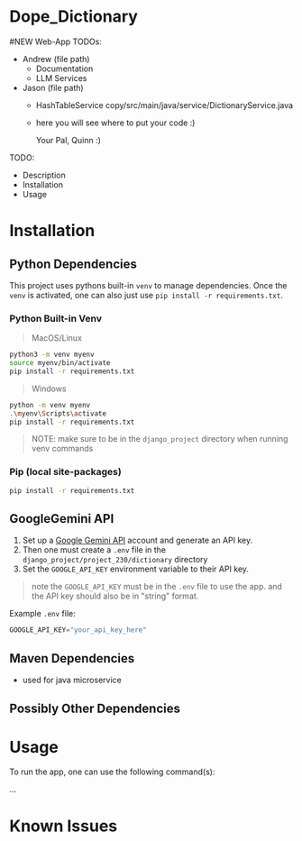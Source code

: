 # Dope_Dictionary

#NEW
Web-App TODOs:
- Andrew (file path)
  - Documentation
  - LLM Services
- Jason (file path)
  - HashTableService copy/src/main/java/service/DictionaryService.java
  - here you will see where to put your code :)
 
    Your Pal,
      Quinn :)


TODO:
- Description
- Installation
- Usage

# Installation
## Python Dependencies
This project uses pythons built-in `venv` to manage dependencies. Once the `venv` is activated, one can also just use `pip install -r requirements.txt`. 



### Python Built-in Venv
> MacOS/Linux
```bash
python3 -m venv myenv
source myenv/bin/activate
pip install -r requirements.txt
```
> Windows
```bash
python -m venv myenv
.\myenv\Scripts\activate
pip install -r requirements.txt
```

> NOTE: make sure to be in the `django_project` directory when running venv commands

### Pip (local site-packages)
```bash
pip install -r requirements.txt
```

## GoogleGemini API
1. Set up a [Google Gemini API](https://ai.google.dev/gemini-api/docs/api-key) account and generate an API key. 
2. Then one must create a `.env` file in the `django_project/project_230/dictionary` directory 
3. Set the `GOOGLE_API_KEY` environment variable to their API key.
> note the `GOOGLE_API_KEY` must be in the `.env` file to use the app. and the API key should also be in "string" format.

Example `.env` file:
```python
GOOGLE_API_KEY="your_api_key_here"
```

## Maven Dependencies
- used for java microservice 
## Possibly Other Dependencies

# Usage

To run the app, one can use the following command(s):


...

# Known Issues
